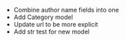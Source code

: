 - Combine author name fields into one
- Add Category model
- Update url to be more explicit
- Add str test for new model